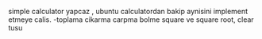 simple calculator yapcaz , ubuntu calculatordan bakip aynisini implement etmeye calis.
-toplama cikarma carpma bolme square ve square root, clear tusu

